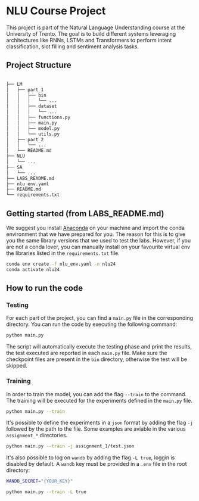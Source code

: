# NLU Course Project

This project is part of the Natural Language Understanding course at the University of Trento. The goal is to build different systems leveraging architectures like RNNs, LSTMs and Transformers to perform intent classification, slot filling and sentiment analysis tasks.

## Project Structure

```bash

├── LM
│   ├── part_1
│   │   ├── bin
│   │   │   └── ...
│   │   ├── dataset
│   │   │   └── ...
│   │   ├── functions.py
│   │   ├── main.py
│   │   ├── model.py
│   │   └── utils.py
│   ├── part_2
│   │   └── ...
│   └── README.md
├── NLU
│   └── ...
├── SA
│   └── ...
├── LABS_README.md
├── nlu_env.yaml
├── README.md
└── requirements.txt
```

## Getting started (from LABS_README.md)

We suggest you install [Anaconda](https://www.anaconda.com/download) on your machine and import the conda environment that we have prepared for you. The reason for this is to give you the same library versions that we used to test the labs. However, if you are not a conda lover, you can manually install on your favourite virtual env the libraries listed in the `requirements.txt` file.

```bash
conda env create -f nlu_env.yaml -n nlu24
conda activate nlu24
```

## How to run the code

### Testing

For each part of the project, you can find a `main.py` file in the corresponding directory. You can run the code by executing the following command:

```bash
python main.py
```

The script will automatically execute the testing phase and print the results, the test executed are reported in each `main.py` file. Make sure the checkpoint files are present in the `bin` directory, otherwise the test will be skipped.

### Training

In order to train the model, you can add the flag `--train` to the command. The training will be executed for the experiments defined in the `main.py` file.

```bash
python main.py --train
```

It's possible to define the experiments in a `json` format by adding the flag `-j` followed by the path to the file. Some examples are aviable in the various `assignment_*` directories.

```bash
python main.py --train -j assignment_1/test.json
```

It's also possible to log on `wandb` by adding the flag `-L true`, loggin is disabled by default. A `wandb` key must be provided in a `.env` file in the root directory:

```bash
WANDB_SECRET="{YOUR_KEY}"
```

```bash
python main.py --train -L true
```
